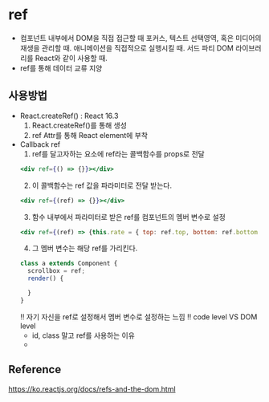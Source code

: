 # ref

- 컴포넌트 내부에서 DOM을 직접 접근할 때
  포커스, 텍스트 선택영역, 혹은 미디어의 재생을 관리할 때.
  애니메이션을 직접적으로 실행시킬 때.
  서드 파티 DOM 라이브러리를 React와 같이 사용할 때.
- ref를 통해 데이터 교류 지양

## 사용방법
- React.createRef() : React 16.3
  1. React.createRef()를 통해 생성
  2. ref Attr를 통해 React element에 부착
- Callback ref
  1. ref를 달고자하는 요소에 ref라는 콜백함수를 props로 전달
  ```jsx
  <div ref={() => {}}></div>
  ```
  2. 이 콜백함수는 ref 값을 파라미터로 전달 받는다.
  ```jsx
  <div ref={(ref) => {}}></div>
  ```
  3. 함수 내부에서 파라미터로 받은 ref를 컴포넌트의 멤버 변수로 설정
  ```jsx
  <div ref={(ref) => {this.rate = { top: ref.top, bottom: ref.bottom }}}></div>
  ```
  4. 그 멤버 변수는 해당 ref를 가리킨다.
  ```jsx
  class a extends Component { 
    scrollbox = ref;
    render() {

    }
  }
  ```
  !! 자기 자신을 ref로 설정해서 멤버 변수로 설정하는 느낌
  !! code level VS DOM level
  - id, class 말고 ref를 사용하는 이유
  - 

## Reference
https://ko.reactjs.org/docs/refs-and-the-dom.html


